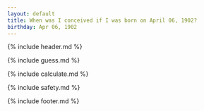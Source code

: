 ```yaml
---
layout: default
title: When was I conceived if I was born on April 06, 1902?
birthday: Apr 06, 1902
---
```


{% include header.md %}

{% include guess.md %}

{% include calculate.md %}

{% include safety.md %}

{% include footer.md %}




